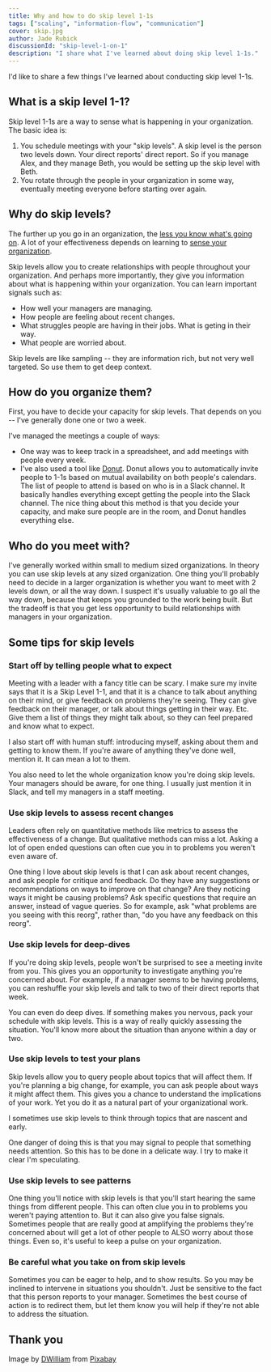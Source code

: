 ```yaml
---
title: Why and how to do skip level 1-1s
tags: ["scaling", "information-flow", "communication"]
cover: skip.jpg
author: Jade Rubick
discussionId: "skip-level-1-on-1"
description: "I share what I've learned about doing skip level 1-1s."
---
```


I'd like to share a few things I've learned about conducting skip level 1-1s.

<re-img src="skip.jpg"></re-img>

## What is a skip level 1-1?

Skip level 1-1s are a way to sense what is happening in your organization. The basic idea is:

1. You schedule meetings with your "skip levels". A skip level is the person two levels down. Your direct reports' direct report. So if you manage Alex, and they manage Beth, you would be setting up the skip level with Beth.
2. You rotate through the people in your organization in some way, eventually meeting everyone before starting over again.

## Why do skip levels?

The further up you go in an organization, the [less you know what's going on](/everyone-lies-to-leaders/). A lot of your effectiveness depends on learning to [sense your organization](/advice-for-new-directors/).

Skip levels allow you to create relationships with people throughout your organization. And perhaps more importantly, they give you information about what is happening within your organization. You can learn important signals such as:

* How well your managers are managing.
* How people are feeling about recent changes.
* What struggles people are having in their jobs. What is geting in their way.
* What people are worried about.

Skip levels are like sampling -- they are information rich, but not very well targeted. So use them to get deep context.

## How do you organize them?

First, you have to decide your capacity for skip levels. That depends on you -- I've generally done one or two a week.

I've managed the meetings a couple of ways:
* One way was to keep track in a spreadsheet, and add meetings with people every week. 
* I've also used a tool like [Donut](https://www.donut.com). Donut allows you to automatically invite people to 1-1s based on mutual availability on both people's calendars. The list of people to attend is based on who is in a Slack channel. It basically handles everything except getting the people into the Slack channel. The nice thing about this method is that you decide your capacity, and make sure people are in the room, and Donut handles everything else. 

## Who do you meet with?

I've generally worked within small to medium sized organizations. In theory you can use skip levels at any sized organization. One thing you'll probably need to decide in a larger organization is whether you want to meet with 2 levels down, or all the way down. I suspect it's usually valuable to go all the way down, because that keeps you grounded to the work being built. But the tradeoff is that you get less opportunity to build relationships with managers in your organization.  

## Some tips for skip levels

### Start off by telling people what to expect

Meeting with a leader with a fancy title can be scary. I make sure my invite says that it is a Skip Level 1-1, and that it is a chance to talk about anything on their mind, or give feedback on problems they're seeing. They can give feedback on their manager, or talk about things getting in their way. Etc. Give them a list of things they might talk about, so they can feel prepared and know what to expect.

I also start off with human stuff: introducing myself, asking about them and getting to know them. If you're aware of anything they've done well, mention it. It can mean a lot to them. 

You also need to let the whole organization know you're doing skip levels. Your managers should be aware, for one thing. I usually just mention it in Slack, and tell my managers in a staff meeting.

### Use skip levels to assess recent changes

Leaders often rely on quantitative methods like metrics to assess the effectiveness of a change. But qualitative methods can miss a lot. Asking a lot of open ended questions can often cue you in to problems you weren't even aware of. 

One thing I love about skip levels is that I can ask about recent changes, and ask people for critique and feedback. Do they have any suggestions or recommendations on ways to improve on that change? Are they noticing ways it might be causing problems? Ask specific questions that require an answer, instead of vague queries. So for example, ask "what problems are you seeing with this reorg", rather than, "do you have any feedback on this reorg".

### Use skip levels for deep-dives

If you're doing skip levels, people won't be surprised to see a meeting invite from you. This gives you an opportunity to investigate anything you're concerned about. For example, if a manager seems to be having problems, you can reshuffle your skip levels and talk to two of their direct reports that week.

You can even do deep dives. If something makes you nervous, pack your schedule with skip levels. This is a way of really quickly assessing the situation. You'll know more about the situation than anyone within a day or two.

### Use skip levels to test your plans

Skip levels allow you to query people about topics that will affect them. If you're planning a big change, for example, you can ask people about ways it might affect them. This gives you a chance to understand the implications of your work. Yet you do it as a natural part of your organizational work. 

I sometimes use skip levels to think through topics that are nascent and early.

One danger of doing this is that you may signal to people that something needs attention. So this has to be done in a delicate way. I try to make it clear I'm speculating.

### Use skip levels to see patterns

One thing you'll notice with skip levels is that you'll start hearing the same things from different people. This can often clue you in to problems you weren't paying attention to. But it can also give you false signals. Sometimes people that are really good at amplifying the problems they're concerned about will get a lot of other people to ALSO worry about those things. Even so, it's useful to keep a pulse on your organization.

### Be careful what you take on from skip levels

Sometimes you can be eager to help, and to show results. So you may be inclined to intervene in situations you shouldn't. Just be sensitive to the fact that this person reports to your manager. Sometimes the best course of action is to redirect them, but let them know you will help if they're not able to address the situation.

## Thank you

Image by <a href="https://pixabay.com/users/dwilliam-720409/?utm_source=link-attribution&utm_medium=referral&utm_campaign=image&utm_content=620529">DWilliam</a> from <a href="https://pixabay.com//?utm_source=link-attribution&utm_medium=referral&utm_campaign=image&utm_content=620529">Pixabay</a>